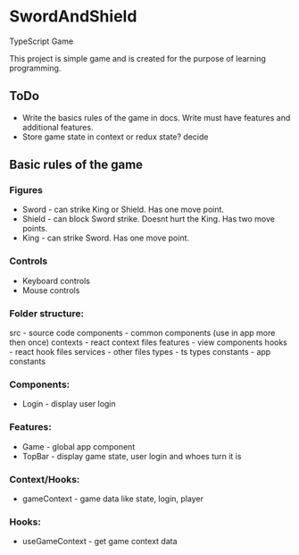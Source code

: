 # SwordAndShield
TypeScript Game

This project is simple game and is created for the purpose of learning programming.

## ToDo

* Write the basics rules of the game in docs. Write must have features and additional features.
* Store game state in context or redux state? decide

## Basic rules of the game

### Figures

* Sword - can strike King or Shield. Has one move point.
* Shield - can block Sword strike. Doesnt hurt the King. Has two move points.
* King - can strike Sword. Has one move point.


### Controls
* Keyboard controls
* Mouse controls


### Folder structure:
src - source code
    components - common components (use in app more then once)
    contexts - react context files
    features - view components
    hooks - react hook files
    services - other files
    types - ts types
    constants - app constants


### Components:
* Login - display user login

### Features:
* Game - global app component
* TopBar - display game state, user login and whoes turn it is

### Context/Hooks:
* gameContext - game data like state, login, player

### Hooks:
* useGameContext - get game context data

